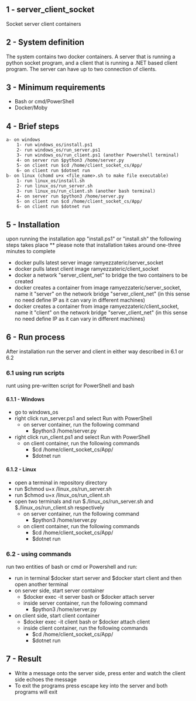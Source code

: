 ## 1 - server_client_socket
Socket server client containers

## 2 - System definition 
The system contains two docker containers. A server that is running a python socket program, and a client 
that is running a .NET based client program. The server can have up to two connection of clients.

## 3 - Minimum requirements
- Bash or cmd/PowerShell
- Docker/Moby

## 4 - Brief steps
    a- on windows
        1- run windows_os/install.ps1
        2- run windows_os/run_server.ps1
        3- run windows_os/run_client.ps1 (another Powershell terminal)
        4- on server run $python3 /home/server.py
        5- on client run $cd /home/client_socket_cs/App/
        6- on client run $dotnet run
    b- on linux (chomd u+x <file_name>.sh to make file executable)
        1- run linux_os/install.sh
        2- run linux_os/run_server.sh
        3- run linux_os/run_client.sh (another bash terminal)
        4- on server run $python3 /home/server.py
        5- on client run $cd /home/client_socket_cs/App/
        6- on client run $dotnet run

## 5 - Installation
upon running the installation app "install.ps1" or "install.sh" the following steps takes place
        ** please note that installation takes around one-three minutes to complete
  - docker pulls latest server image ramyezzateric/server_socket
  - docker pulls latest client image ramyezzateric/client_socket
  - docker a network "server_client_net" to bridge the two containers to be created
  - docker creates a container from image ramyezzateric/server_socket, name it "server" on the network bridge "server_client_net" (in this sense no need define IP as it can vary in different machines)
  - docker creates a container from image ramyezzateric/client_socket, name it "client" on the network bridge "server_client_net" (in this sense no need define IP as it can vary in different machines)
## 6 - Run process
After installation run the server and client in either way described in 6.1 or 6.2
### 6.1 using run scripts
runt using pre-written script for PowerShell and bash
#### 6.1.1 - Windows
- go to windows_os
- right click run_server.ps1 and select Run with PowerShell 
  - on server container, run the following command
    - $python3 /home/server.py
- right click run_client.ps1 and select Run with PowerShell
  - on client container, run the following commands
    - $cd /home/client_socket_cs/App/
    - $dotnet run
#### 6.1.2 - Linux
- open a terminal in repository directory
- run $chmod u+x /linux_os/run_server.sh
- run $chmod u+x /linux_os/run_client.sh
- open two terminals and run $./linux_os/run_server.sh and $./linux_os/run_client.sh respectively
  - on server container, run the following command
    - $python3 /home/server.py
  - on client container, run the following commands
    - $cd /home/client_socket_cs/App/
    - $dotnet run
### 6.2 - using commands
run two entities of bash or cmd or Powershell and run:
  - run in terminal $docker start server and $docker start client and then open another terminal 
  - on server side, start server container
    - $docker exec -it server bash or $docker attach server
    - inside server container, run the following command 
      - $python3 /home/server.py
  - on client side, start client container
    - $docker exec -it client bash or $docker attach client
    - inside client container, run the following commands
      - $cd /home/client_socket_cs/App/
      - $dotnet run
## 7 - Result
- Write a message onto the server side, press enter and watch the client side echoes the message
- To exit the programs press escape key into the server and both programs will exit